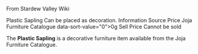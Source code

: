 From Stardew Valley Wiki

Plastic Sapling Can be placed as decoration. Information Source Price Joja Furniture Catalogue data-sort-value="0"&gt;0g Sell Price Cannot be sold

The **Plastic Sapling** is a decorative furniture item available from the Joja Furniture Catalogue.